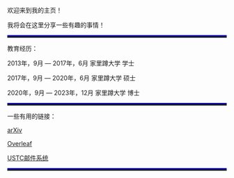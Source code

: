 欢迎来到我的主页！

我将会在这里分享一些有趣的事情！


<hr style="height:3px;border:none;border-top:3px double blue;" /> 

教育经历：

2013年，9月 — 2017年，6月  家里蹲大学  学士

2017年，9月 — 2020年，6月  家里蹲大学  硕士

2020年，9月 — 2023年，12月  家里蹲大学  博士

<hr style="height:3px;border:none;border-top:3px double blue;" /> 

一些有用的链接：

[arXiv](https://arXiv.org)

[Overleaf](https://overleaf.com)

[USTC邮件系统](https://email.ustc.edu.cn)

<hr style="height:3px;border:none;border-top:3px double blue;" /> 



